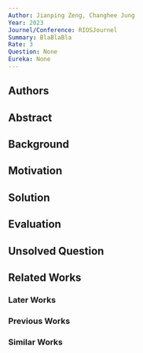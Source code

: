 ```yaml
---
Author: Jianping Zeng, Changhee Jung
Year: 2023
Journel/Conference: RIOSJournel
Summary: BlaBlaBla
Rate: 3
Question: None
Eureka: None
---
```

## Authors

## Abstract

## Background

## Motivation


## Solution


## Evaluation


## Unsolved Question


## Related Works
### Later Works

### Previous Works

### Similar Works

